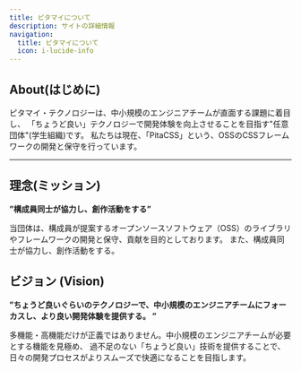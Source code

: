 ```yaml
---
title: ピタマイについて
description: サイトの詳細情報
navigation:
  title: ピタマイについて
  icon: i-lucide-info
---
```


## About(はじめに)
ピタマイ・テクノロジーは、中小規模のエンジニアチームが直面する課題に着目し、
「ちょうど良い」テクノロジーで開発体験を向上させることを目指す"任意団体"(学生組織)です。
私たちは現在、「PitaCSS」という、OSSのCSSフレームワークの開発と保守を行っています。

***

## 理念(ミッション)

**”構成員同士が協力し、創作活動をする”**

当団体は、構成員が提案するオープンソースソフトウェア（OSS）のライブラリやフレームワークの開発と保守、貢献を目的としております。
また、構成員同士が協力し、創作活動をする。

## ビジョン (Vision)
**”ちょうど良いぐらいのテクノロジーで、中小規模のエンジニアチームにフォーカスし、より良い開発体験を提供する。 ”**

多機能・高機能だけが正義ではありません。中小規模のエンジニアチームが必要とする機能を見極め、
過不足のない「ちょうど良い」技術を提供することで、日々の開発プロセスがよりスムーズで快適になることを目指します。